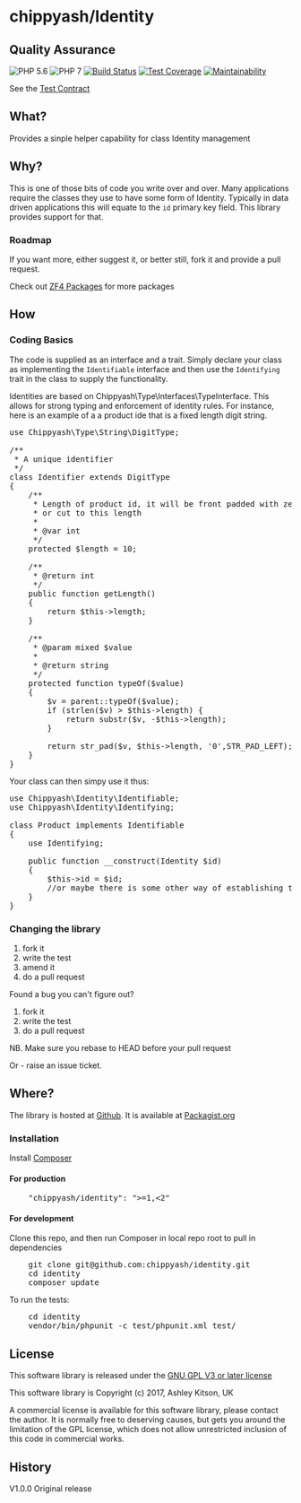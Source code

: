 # chippyash/Identity

## Quality Assurance

![PHP 5.6](https://img.shields.io/badge/PHP-5.6-blue.svg)
![PHP 7](https://img.shields.io/badge/PHP-7-blue.svg)
[![Build Status](https://travis-ci.org/chippyash/Identity.svg?branch=master)](https://travis-ci.org/chippyash/Identity)
[![Test Coverage](https://api.codeclimate.com/v1/badges/fc8854ae418eacd98d3d/test_coverage)](https://codeclimate.com/github/chippyash/identity/test_coverage)
[![Maintainability](https://api.codeclimate.com/v1/badges/fc8854ae418eacd98d3d/maintainability)](https://codeclimate.com/github/chippyash/identity/maintainability)

See the [Test Contract](https://github.com/chippyash/identity/blob/master/docs/Test-Contract.md)

## What?

Provides a sinple helper capability for class Identity management

## Why?

This is one of those bits of code you write over and over.  Many applications require 
the classes they use to have some form of Identity.  Typically in data driven applications
this will equate to the `id` primary key field.  This library provides support for that.
   
### Roadmap

   
If you want more, either suggest it, or better still, fork it and provide a pull request.

Check out [ZF4 Packages](http://zf4.biz/packages?utm_source=github&utm_medium=web&utm_campaign=blinks&utm_content=identity) for more packages

## How

### Coding Basics

The code is supplied as an interface and a trait.  Simply declare your class as
implementing the `Identifiable` interface and then use the `Identifying` trait in the
class to supply the functionality.

Identities are based on Chippyash\Type\Interfaces\TypeInterface.  This allows for
strong typing and enforcement of identity rules.  For instance, here is an example
of a a product ide that is a fixed length digit string.

<pre>
use Chippyash\Type\String\DigitType;

/**
 * A unique identifier
 */
class Identifier extends DigitType
{
    /**
     * Length of product id, it will be front padded with zeros to this length
     * or cut to this length
     *
     * @var int
     */
    protected $length = 10;

    /**
     * @return int
     */
    public function getLength()
    {
        return $this->length;
    }

    /**
     * @param mixed $value
     *
     * @return string
     */
    protected function typeOf($value)
    {
        $v = parent::typeOf($value);
        if (strlen($v) > $this->length) {
            return substr($v, -$this->length);
        }

        return str_pad($v, $this->length, '0',STR_PAD_LEFT);
    }
}
</pre> 

Your class can then simpy use it thus:

<pre>
use Chippyash\Identity\Identifiable;
use Chippyash\Identity\Identifying;

class Product implements Identifiable
{
	use Identifying;
	
	public function __construct(Identity $id)
	{
		$this->id = $id;
		//or maybe there is some other way of establishing the identity
	}
}
</pre>

### Changing the library

1.  fork it
2.  write the test
3.  amend it
4.  do a pull request

Found a bug you can't figure out?

1.  fork it
2.  write the test
3.  do a pull request

NB. Make sure you rebase to HEAD before your pull request

Or - raise an issue ticket.

## Where?

The library is hosted at [Github](https://github.com/chippyash/identity). It is
available at [Packagist.org](https://packagist.org/packages/chippyash/identity)

### Installation

Install [Composer](https://getcomposer.org/)

#### For production

<pre>
    "chippyash/identity": ">=1,<2"
</pre>

#### For development

Clone this repo, and then run Composer in local repo root to pull in dependencies

<pre>
    git clone git@github.com:chippyash/identity.git
    cd identity
    composer update
</pre>

To run the tests:

<pre>
    cd identity
    vendor/bin/phpunit -c test/phpunit.xml test/
</pre>

## License

This software library is released under the [GNU GPL V3 or later license](http://www.gnu.org/copyleft/gpl.html)

This software library is Copyright (c) 2017, Ashley Kitson, UK

A commercial license is available for this software library, please contact the author. 
It is normally free to deserving causes, but gets you around the limitation of the GPL
license, which does not allow unrestricted inclusion of this code in commercial works.

## History

V1.0.0 Original release
